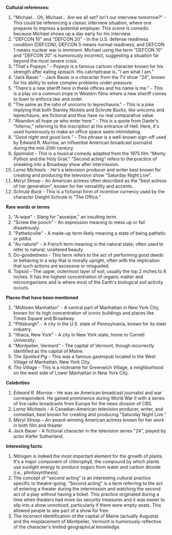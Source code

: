 ﻿**Cultural references:**
1. "Michael... Oh, Michael... Are we all set? Isn't our interview tomorrow?" - This could be referencing a classic interview situation, where one prepares to impress a potential employer. This scene is comedic because Michael shows up a day early for his interview.
2. "DEFCON 10" and "DEFCON 20" - In the U.S. defense readiness condition (DEFCON), DEFCON 5 means normal readiness, and DEFCON 1 means nuclear war is imminent. Michael using the term "DEFCON 10" and "DEFCON 20" is humorously incorrect, suggesting a situation far beyond the most severe crisis.
3. "That's Popeye." - Popeye is a famous cartoon character known for his strength after eating spinach. His catchphrase is, "I am what I am."
4. "Jack Bauer." - Jack Bauer is a character from the TV show "24", known for his ability to solve complex problems under pressure.
1. "There's a new sheriff here in these offices and his name is me." - This is a play on a common trope in Western films where a new sheriff comes to town to enforce law and order.
2. "The same as the ratio of unicorns to leprechauns." - This is a joke implying that both Stanley Nickels and Schrute Bucks, like unicorns and leprechauns, are fictional and thus have no real comparative value.
3. "Abandon all hope ye who enter here." - This is a quote from Dante's "Inferno," referring to the inscription at the entrance of Hell. Here, it's used humorously to make an office space seem intimidating.
1. *"Good night and good luck."* - This phrase is a well-known sign-off used by Edward R. Murrow, an influential American broadcast journalist during the mid-20th century.
2. *Spamalot* - This is a musical comedy adapted from the 1975 film "Monty Python and the Holy Grail." "Second acting" refers to the practice of sneaking into a Broadway show after intermission.
3. *Lorne Michaels* - He's a television producer and writer best known for creating and producing the television show "Saturday Night Live".
5. *Meryl Streep* - An American actress often described as the "best actress of her generation", known for her versatility and accents.
3. *Schrute Buck* - This is a fictional form of incentive currency used by the character Dwight Schrute in "The Office."

**Rare words or terms**
1. "A-wipe" - Slang for "asswipe," an insulting term.
2. "Screw the pooch" - An expression meaning to mess up or fail disastrously.
3. "Patheticville" - A made-up term likely meaning a state of being pathetic or pitiful.
4. "Au naturel" - A French term meaning in the natural state; often used to refer to natural, unaltered beauty.
1. Do-goodedness - This term refers to the act of performing good deeds or behaving in a way that is morally upright, often with the implication that such actions are excessive or misguided.
3. Topsoil - The upper, outermost layer of soil, usually the top 2 inches to 8 inches. It has the highest concentration of organic matter and microorganisms and is where most of the Earth's biological soil activity occurs.


**Places that have been mentioned**
1. "Midtown Manhattan" - A central part of Manhattan in New York City, known for its high concentration of iconic buildings and places like Times Square and Broadway.
2. "Pittsburgh" - A city in the U.S. state of Pennsylvania, known for its steel industry.
3. "Ithaca, New York" - A city in New York state, home to Cornell University.
4. "Montpelier, Vermont" - The capital of Vermont, though incorrectly identified as the capital of Maine.
2. *The Spotted Pig* - This was a famous gastropub located in the West Village of Manhattan, New York City.
3. *The Village* - This is a nickname for Greenwich Village, a neighborhood on the west side of Lower Manhattan in New York City.


**Celebrities**
1. *Edward R. Murrow* - He was an American broadcast journalist and war correspondent. He gained prominence during World War II with a series of live radio broadcasts from Europe for the news division of CBS.
2. *Lorne Michaels* - A Canadian-American television producer, writer, and comedian, best known for creating and producing "Saturday Night Live."
3. *Meryl Streep* - An award-winning American actress known for her work in both film and theater.
1. Jack Bauer - A fictional character in the television series "24", played by actor Kiefer Sutherland.



**Interesting facts:**
1. Nitrogen is indeed the most important element for the growth of plants. It's a major component of chlorophyll, the compound by which plants use sunlight energy to produce sugars from water and carbon dioxide (i.e., photosynthesis).
1. The concept of "second acting" is an interesting cultural practice specific to theatre-going. "Second acting" is a term referring to the act of entering a theater during the intermission and watching the second act of a play without having a ticket. This practice originated during a time when theaters had more lax security measures and it was easier to slip into a show unnoticed, particularly if there were empty seats. This allowed people to see part of a show for free.
1. The incorrect identification of the capital of Maine (actually Augusta) and the misplacement of Montpelier, Vermont is humorously reflective of the character's limited geographical knowledge.

